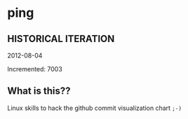 # ping

## HISTORICAL ITERATION
2012-08-04

Incremented: 7003

## What is this?? 
Linux skills to hack the github commit visualization chart `;-)`
